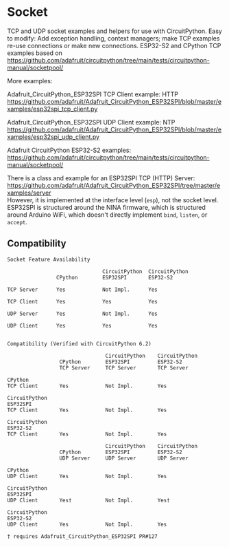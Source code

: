 # Socket
TCP and UDP socket examples and helpers for use with CircuitPython. Easy to modify: Add exception handling, context managers; make TCP examples re-use connections or make new connections. ESP32-S2 and CPython TCP examples based on https://github.com/adafruit/circuitpython/tree/main/tests/circuitpython-manual/socketpool/

More examples:

Adafruit_CircuitPython_ESP32SPI TCP Client example: HTTP  
https://github.com/adafruit/Adafruit_CircuitPython_ESP32SPI/blob/master/examples/esp32spi_tcp_client.py

Adafruit_CircuitPython_ESP32SPI UDP Client example: NTP  
https://github.com/adafruit/Adafruit_CircuitPython_ESP32SPI/blob/master/examples/esp32spi_udp_client.py

Adafruit CircuitPython ESP32-S2 examples:  
https://github.com/adafruit/circuitpython/tree/main/tests/circuitpython-manual/socketpool/

There is a class and example for an ESP32SPI TCP (HTTP) Server:  
https://github.com/adafruit/Adafruit_CircuitPython_ESP32SPI/tree/master/examples/server  
However, it is implemented at the interface level (`esp`), not the socket level. ESP32SPI is structured around the NINA firmware, which is structured around Arduino WiFi, which doesn't directly implement `bind`, `listen`, or `accept`.

## Compatibility
```
Socket Feature Availability

                               CircuitPython  CircuitPython
                CPython        ESP32SPI       ESP32-S2

TCP Server      Yes            Not Impl.      Yes

TCP Client      Yes            Yes            Yes

UDP Server      Yes            Not Impl.      Yes

UDP Client      Yes            Yes            Yes


Compatibility (Verified with CircuitPython 6.2)

                                CircuitPython    CircuitPython
                 CPython        ESP32SPI         ESP32-S2
                 TCP Server     TCP Server       TCP Server

CPython
TCP Client       Yes            Not Impl.        Yes

CircuitPython
ESP32SPI
TCP Client       Yes            Not Impl.        Yes

CircuitPython
ESP32-S2
TCP Client       Yes            Not Impl.        Yes

                                CircuitPython    CircuitPython
                 CPython        ESP32SPI         ESP32-S2
                 UDP Server     UDP Server       UDP Server

CPython
UDP Client       Yes            Not Impl.        Yes

CircuitPython
ESP32SPI
UDP Client       Yes†           Not Impl.        Yes†

CircuitPython
ESP32-S2
UDP Client       Yes            Not Impl.        Yes

† requires Adafruit_CircuitPython_ESP32SPI PR#127
```

